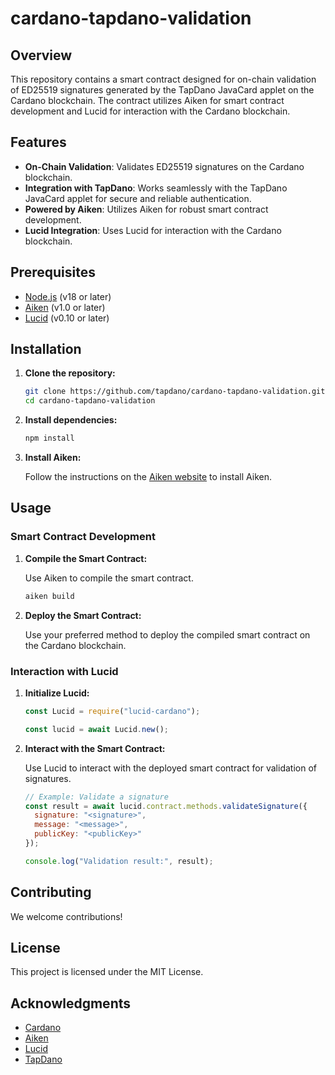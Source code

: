 # cardano-tapdano-validation

## Overview

This repository contains a smart contract designed for on-chain validation of ED25519 signatures generated by the TapDano JavaCard applet on the Cardano blockchain. The contract utilizes Aiken for smart contract development and Lucid for interaction with the Cardano blockchain.

## Features

- **On-Chain Validation**: Validates ED25519 signatures on the Cardano blockchain.
- **Integration with TapDano**: Works seamlessly with the TapDano JavaCard applet for secure and reliable authentication.
- **Powered by Aiken**: Utilizes Aiken for robust smart contract development.
- **Lucid Integration**: Uses Lucid for interaction with the Cardano blockchain.

## Prerequisites

- [Node.js](https://nodejs.org/) (v18 or later)
- [Aiken](https://aiken-lang.org/) (v1.0 or later)
- [Lucid](https://lucid.spacebudz.io/) (v0.10 or later)

## Installation

1. **Clone the repository:**

    ```bash
    git clone https://github.com/tapdano/cardano-tapdano-validation.git
    cd cardano-tapdano-validation
    ```

2. **Install dependencies:**

    ```bash
    npm install
    ```

3. **Install Aiken:**

    Follow the instructions on the [Aiken website](https://aiken-lang.org/installation-instructions) to install Aiken.

## Usage

### Smart Contract Development

1. **Compile the Smart Contract:**

    Use Aiken to compile the smart contract.

    ```bash
    aiken build
    ```

2. **Deploy the Smart Contract:**

    Use your preferred method to deploy the compiled smart contract on the Cardano blockchain.

### Interaction with Lucid

1. **Initialize Lucid:**

    ```javascript
    const Lucid = require("lucid-cardano");

    const lucid = await Lucid.new();
    ```

2. **Interact with the Smart Contract:**

    Use Lucid to interact with the deployed smart contract for validation of signatures.

    ```javascript
    // Example: Validate a signature
    const result = await lucid.contract.methods.validateSignature({
      signature: "<signature>",
      message: "<message>",
      publicKey: "<publicKey>"
    });

    console.log("Validation result:", result);
    ```

## Contributing

We welcome contributions!

## License

This project is licensed under the MIT License.

## Acknowledgments

- [Cardano](https://cardano.org/)
- [Aiken](https://aiken-lang.org/)
- [Lucid](https://lucid.spacebudz.io/)
- [TapDano](https://tapdano.com/)
